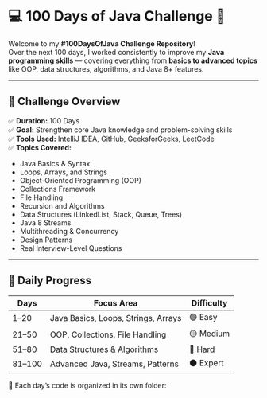# 💻 100 Days of Java Challenge 🚀

Welcome to my **#100DaysOfJava Challenge Repository**!  
Over the next 100 days, I worked consistently to improve my **Java programming skills** — covering everything from **basics to advanced topics** like OOP, data structures, algorithms, and Java 8+ features.

---

## 🧭 Challenge Overview

✅ **Duration:** 100 Days  
✅ **Goal:** Strengthen core Java knowledge and problem-solving skills  
✅ **Tools Used:** IntelliJ IDEA, GitHub, GeeksforGeeks, LeetCode  
✅ **Topics Covered:**
- Java Basics & Syntax
- Loops, Arrays, and Strings
- Object-Oriented Programming (OOP)
- Collections Framework
- File Handling
- Recursion and Algorithms
- Data Structures (LinkedList, Stack, Queue, Trees)
- Java 8 Streams
- Multithreading & Concurrency
- Design Patterns
- Real Interview-Level Questions

---

## 📅 Daily Progress

| Days | Focus Area | Difficulty |
|------|-------------|-------------|
| 1–20 | Java Basics, Loops, Strings, Arrays | 🟢 Easy |
| 21–50 | OOP, Collections, File Handling | 🟡 Medium |
| 51–80 | Data Structures & Algorithms | 🔴 Hard |
| 81–100 | Advanced Java, Streams, Patterns | ⚫ Expert |

📂 Each day’s code is organized in its own folder:
